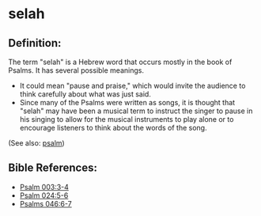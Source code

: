 # selah #

## Definition: ##

The term "selah" is a Hebrew word that occurs mostly in the book of Psalms. It has several possible meanings.

* It could mean "pause and praise," which would invite the audience to think carefully about what was just said.
* Since many of the Psalms were written as songs, it is thought that "selah" may have been a musical term to instruct the singer to pause in his singing to allow for the musical instruments to play alone or to encourage listeners to think about the words of the song.

(See also: [psalm](../other/psalm.md))

## Bible References: ##

* [Psalm 003:3-4](https://door43.org/en/bible/notes/psa/003/003)
* [Psalm 024:5-6](https://door43.org/en/bible/notes/psa/024/005)
* [Psalms 046:6-7](https://door43.org/en/bible/notes/psa/046/006)

